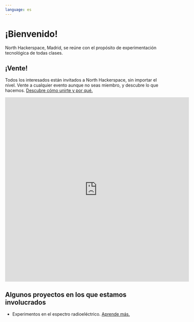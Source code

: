 ```yaml
---
language: es
---
```

# ¡Bienvenido!

North Hackerspace, Madrid, se reúne con el propósito de experimentación tecnológica de todas clases.

## ¡Vente!
Todos los interesados están invitados a North Hackerspace, sin importar el nivel. Vente a cualquier evento aunque no seas miembro, y descubre lo que hacemos. [Descubre cómo unirte y por qué.](./unete)

<iframe src="https://calendar.google.com/calendar/embed?height=600&amp;wkst=2&amp;bgcolor=%23039BE5&amp;ctz=Europe%2FMadrid&amp;src=NHVqZzcyaGU0aDdsZTk3bHZncGZkN2hhcjBAZ3JvdXAuY2FsZW5kYXIuZ29vZ2xlLmNvbQ&amp;color=%23B39DDB&amp;hl=es&amp;showDate=1&amp;showTabs=1&amp;showCalendars=0&amp;showTz=1" style="border-width:0" width="600" height="600" frameborder="0" scrolling="no"></iframe>

## Algunos proyectos en los que estamos involucrados
* Experimentos en el espectro radioeléctrico. [Aprende más.](./radioaficion) 
